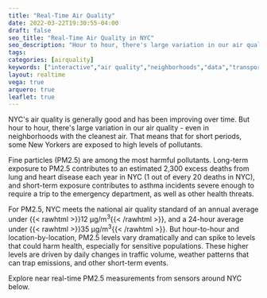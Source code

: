 ```yaml
---
title: "Real-Time Air Quality"
date: 2022-03-22T19:30:55-04:00
draft: false
seo_title: "Real-Time Air Quality in NYC"
seo_description: "Hour to hour, there's large variation in our air quality - even in neighborhoods with the cleanest air."
tags: 
categories: [airquality]
keywords: ["interactive","air quality","neighborhoods","data","transportation","buildings","emissions","exhaust","cars","traffic"]
layout: realtime
vega: true
arquero: true
leaflet: true
---
```


NYC's air quality is generally good and has been improving over time. But hour to hour, there's large variation in our air quality - even in neighborhoods with the cleanest air. That means that for short periods, some New Yorkers are exposed to high levels of pollutants.

Fine particles (PM2.5) are among the most harmful pollutants. Long-term exposure to PM2.5 contributes to an estimated 2,300 excess deaths from lung and heart disease each year in NYC (1 out of every 20 deaths in NYC), and short-term exposure contributes to asthma incidents severe enough to require a trip to the emergency department, as well as other health threats.

For PM2.5, NYC meets the national air quality standard of an annual average under {{< rawhtml >}}12 μg/m<sup>3</sup>{{< /rawhtml >}}, and a 24-hour average under {{< rawhtml >}}35 μg/m<sup>3</sup>{{< /rawhtml >}}. But hour-to-hour and location-by-location, PM2.5 levels vary dramatically and can spike to levels that could harm health, especially for sensitive populations. These higher levels are driven by daily changes in traffic volume, weather patterns that can trap emissions, and other short-term events.

Explore near real-time PM2.5 measurements from sensors around NYC below.